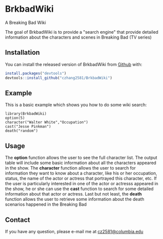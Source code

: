 
<!-- README.md is generated from README.Rmd. Please edit that file -->

# BrkbadWiki
A Breaking Bad Wiki

The goal of BrkbadWiki is to provide a "search engine" that provide detailed information about the characters and scenes in Breaking Bad (TV series)

## Installation

You can install the released version of BrkbadWiki from [Github](https://github.com) with:

``` r
install.packages("devtools")
devtools::install_github("czhang2581/BrkbadWiki")
```

## Example

This is a basic example which shows you how to do some wiki search:

```{r example}
library(BrkbadWiki)
option(5)
character("Walter White","Occupation")
cast("Jesse Pinkman")
death("random")
```


## Usage

The __option__ function allows the user to see the full character list. The output table will include some basic information about all the characters appeared in the show.
The __character__ function allows the user to search for information they want to know about a character, like his or her occupation, status, the name of the actor or actress that portrayed this character, etc. 
If the user is particularly interested in one of the actor or actresss appeared in the show, he or she can use the __cast__ function to search for some detailed information about that actor or actress.
Last but not least, the __death__ function allows the user to retrieve some information about the death scenarios happened in the Breaking Bad

## Contact
If you have any question, please e-mail me at <cz2581@columbia.edu> 

